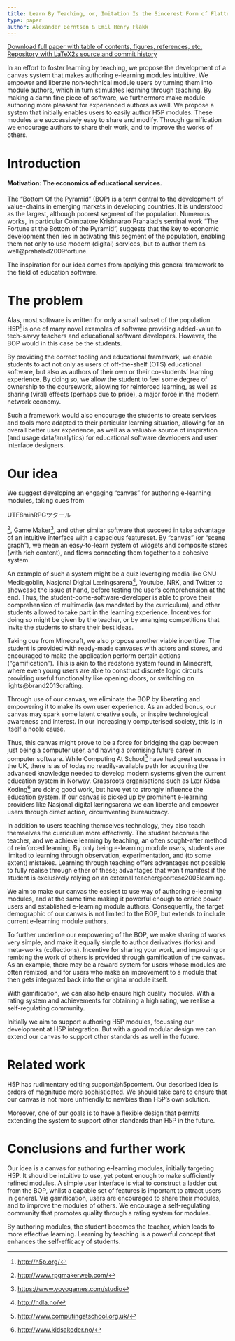 ```yaml
---
title: Learn By Teaching, or, Imitation Is the Sincerest Form of Flattery, or, Reinforced Learning (By Turning Students Into Authors (of Educational Software))
type: paper
author: Alexander Berntsen & Emil Henry Flakk
---
```

[Download full paper with table of contents, figures, references, etc.](/papers/2015-04-11-learn-by-teaching.pdf)  
[Repository with LaTeX2ε source and commit history](https://github.com/plaimi/learn-by-teaching)

In an effort to foster learning by teaching, we propose the development
of a canvas system that makes authoring e-learning modules intuitive. We
empower and liberate non-technical module users by turning them into
module authors, which in turn stimulates learning through teaching. By
making a damn fine piece of software, we furthermore make module
authoring more pleasant for experienced authors as well. We propose a
system that initially enables users to easily author H5P modules. These
modules are successively easy to share and modify. Through gamification
we encourage authors to share their work, and to improve the works of
others.

Introduction
============

#### Motivation: The economics of educational services.

The “Bottom Of the Pyramid” (BOP) is a term central to the development
of value-chains in emerging markets in developing countries. It is
understood as the largest, although poorest segment of the population.
Numerous works, in particular Coimbatore Krishnarao Prahalad’s seminal
work “The Fortune at the Bottom of the Pyramid”, suggests that the key
to economic development then lies in activating this segment of the
population, enabling them not only to use modern (digital) services, but
to author them as well@prahalad2009fortune.

The inspiration for our idea comes from applying this general framework
to the field of education software.

The problem
===========

Alas, most software is written for only a small subset of the
population. H5P[^1] is one of many novel examples of software providing
added-value to tech-savvy teachers and educational software developers.
However, the BOP would in this case be the students.

By providing the correct tooling and educational framework, we enable
students to act not only as users of off-the-shelf (OTS) educational
software, but also as authors of their own or their co-students’
learning experience. By doing so, we allow the student to feel some
degree of ownership to the coursework, allowing for reinforced learning,
as well as sharing (viral) effects (perhaps due to pride), a major force
in the modern network economy.

Such a framework would also encourage the students to create services
and tools more adapted to their particular learning situation, allowing
for an overall better user experience, as well as a valuable source of
inspiration (and usage data/analytics) for educational software
developers and user interface designers.

Our idea
========

We suggest developing an engaging “canvas” for authoring e-learning
modules, taking cues from

<span>UTF8</span><span>min</span>RPGツクール

[^2], Game Maker[^3], and other similar software that succeed in take
advantage of an intuitive interface with a capacious featureset. By
“canvas” (or “scene graph”), we mean an easy-to-learn system of widgets
and composite stores (with rich content), and flows connecting them
together to a cohesive system.

An example of such a system might be a quiz leveraging media like GNU
Mediagoblin, Nasjonal Digital Læringsarena[^4], Youtube, NRK, and
Twitter to showcase the issue at hand, before testing the user’s
comprehension at the end. Thus, the student-come-software-developer is
able to prove their comprehension of multimedia (as mandated by the
curriculum), and other students allowed to take part in the learning
experience. Incentives for doing so might be given by the teacher, or by
arranging competitions that invite the students to share their best
ideas.

Taking cue from Minecraft, we also propose another viable incentive: The
student is provided with ready-made canvases with actors and stores, and
encouraged to make the application perform certain actions
(“gamification”). This is akin to the redstone system found in
Minecraft, where even young users are able to construct discrete logic
circuits providing useful functionality like opening doors, or switching
on lights@brand2013crafting.

Through use of our canvas, we eliminate the BOP by liberating and
empowering it to make its own user experience. As an added bonus, our
canvas may spark some latent creative souls, or inspire technological
awareness and interest. In our increasingly computerised society, this
is in itself a noble cause.

Thus, this canvas might prove to be a force for bridging the gap between
just being a computer user, and having a promising future career in
computer software. While Computing At School[^5] have had great success
in the UK, there is as of today no readily-available path for acquiring
the advanced knowledge needed to develop modern systems given the
current education system in Norway. Grassroots organisations such as Lær
Kidsa Koding[^6] are doing good work, but have yet to strongly influence
the education system. If our canvas is picked up by prominent e-learning
providers like Nasjonal digital læringsarena we can liberate and empower
users through direct action, circumventing bureaucracy.

In addition to users teaching themselves technology, they also teach
themselves the curriculum more effectively. The student becomes the
teacher, and we achieve learning by teaching, an often sought-after
method of reinforced learning. By only being e-learning module *users*,
students are limited to learning through observation, experimentation,
and (to some extent) mistakes. Learning through teaching offers
advantages not possible to fully realise through either of these;
advantages that won’t manifest if the student is exclusively relying on
an external teacher@cortese2005learning.

We aim to make our canvas the easiest to use way of authoring e-learning
modules, and at the same time making it powerful enough to entice power
users and established e-learning module authors. Consequently, the
target demographic of our canvas is not limited to the BOP, but extends
to include current e-learning module authors.

To further underline our empowering of the BOP, we make sharing of works
very simple, and make it equally simple to author derivatives (forks)
and meta-works (collections). Incentive for sharing your work, and
improving or remixing the work of others is provided through
gamification of the canvas. As an example, there may be a reward system
for users whose modules are often remixed, and for users who make an
improvement to a module that then gets integrated back into the original
module itself.

With gamification, we can also help ensure high quality modules. With a
rating system and achievements for obtaining a high rating, we realise a
self-regulating community.

Initially we aim to support authoring H5P modules, focussing our
development at H5P integration. But with a good modular design we can
extend our canvas to support other standards as well in the future.

Related work
============

H5P has rudimentary editing support@h5pcontent. Our described idea is
orders of magnitude more sophisticated. We should take care to ensure
that our canvas is not more unfriendly to newbies than H5P’s own
solution.

Moreover, one of our goals is to have a flexible design that permits
extending the system to support other standards than H5P in the future.

Conclusions and further work
============================

Our idea is a canvas for authoring e-learning modules, initially
targeting H5P. It should be intuitive to use, yet potent enough to make
sufficiently refined modules. A simple user interface is vital to
construct a ladder out from the BOP, whilst a capable set of features is
important to attract users in general. Via gamification, users are
encouraged to share their modules, and to improve the modules of others.
We encourage a self-regulating community that promotes quality through a
rating system for modules.

By authoring modules, the student becomes the teacher, which leads to
more effective learning. Learning by teaching is a powerful concept that
enhances the self-efficacy of students.

[^1]: <http://h5p.org/>

[^2]: <http://www.rpgmakerweb.com/>

[^3]: <https://www.yoyogames.com/studio>

[^4]: <http://ndla.no/>

[^5]: <http://www.computingatschool.org.uk/>

[^6]: <http://www.kidsakoder.no/>
